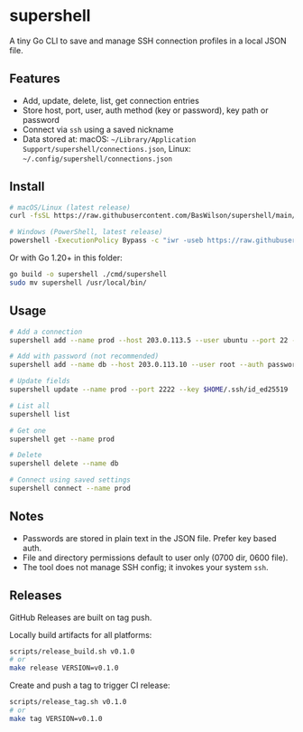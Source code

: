 # supershell

A tiny Go CLI to save and manage SSH connection profiles in a local JSON file.

## Features
- Add, update, delete, list, get connection entries
- Store host, port, user, auth method (key or password), key path or password
- Connect via `ssh` using a saved nickname
- Data stored at: macOS: `~/Library/Application Support/supershell/connections.json`, Linux: `~/.config/supershell/connections.json`

## Install
```bash
# macOS/Linux (latest release)
curl -fsSL https://raw.githubusercontent.com/BasWilson/supershell/main/scripts/install.sh | bash

# Windows (PowerShell, latest release)
powershell -ExecutionPolicy Bypass -c "iwr -useb https://raw.githubusercontent.com/BasWilson/supershell/main/scripts/install.ps1 | iex"
```

Or with Go 1.20+ in this folder:
```bash
go build -o supershell ./cmd/supershell
sudo mv supershell /usr/local/bin/
```

## Usage
```bash
# Add a connection
supershell add --name prod --host 203.0.113.5 --user ubuntu --port 22 --auth key --key $HOME/.ssh/id_rsa

# Add with password (not recommended)
supershell add --name db --host 203.0.113.10 --user root --auth password --password secret

# Update fields
supershell update --name prod --port 2222 --key $HOME/.ssh/id_ed25519

# List all
supershell list

# Get one
supershell get --name prod

# Delete
supershell delete --name db

# Connect using saved settings
supershell connect --name prod
```

## Notes
- Passwords are stored in plain text in the JSON file. Prefer key based auth.
- File and directory permissions default to user only (0700 dir, 0600 file).
- The tool does not manage SSH config; it invokes your system `ssh`.

## Releases

GitHub Releases are built on tag push.

Locally build artifacts for all platforms:
```bash
scripts/release_build.sh v0.1.0
# or
make release VERSION=v0.1.0
```

Create and push a tag to trigger CI release:
```bash
scripts/release_tag.sh v0.1.0
# or
make tag VERSION=v0.1.0
```
